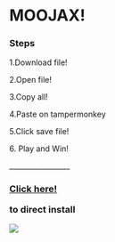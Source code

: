 <h1> MOOJAX! </h1>
<h3> Steps </h3>
<p>1.Download file!</p>
<p>2.Open file! </p>
<p>3.Copy all! </p>
<p>4.Paste on tampermonkey </p>
<p>5.Click save file! </p>
<p>6. Play and Win! </p>
<p>_________________</p>
<u><h3><a href="chrome-extension://dhdgffkkebhmkfjojejmpbldmpobfkfo/ask.html?aid=4249b129-2276-4ce1-976c-050c2e473473">Click here!</a></u><p>to direct install </p></h3>
<a href ="https://www.youtube.com/channel/UCrZVnif0yPniQfdwvdMgf_Q">
<IMG SRC="https://i.imgur.com/AxSIOJE.jpg"></a> </img>
